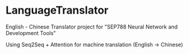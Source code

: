 # LanguageTranslator
English - Chinese Translator project for "SEP788 Neural Network and Development Tools"

Using Seq2Seq + Attention for machine translation (English -> Chinese)
